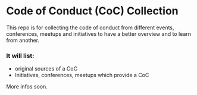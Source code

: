 # Code of Conduct (CoC) Collection

This repo is for collecting the code of conduct from different events, conferences, meetups and initiatives to have a better overview and to learn from another.

### It will list:
* original sources of a CoC
* Initiatives, conferences, meetups which provide a CoC

More infos soon.
